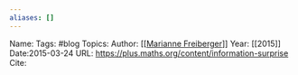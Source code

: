 ```yaml
---
aliases: []
---
```

Name: 
Tags: #blog
Topics: 
Author: [[[Marianne Freiberger](https://plus.maths.org/content/list-by-author/Marianne+Freiberger)]]
Year: [[2015]]
Date:2015-03-24
URL: https://plus.maths.org/content/information-surprise
Cite: 
